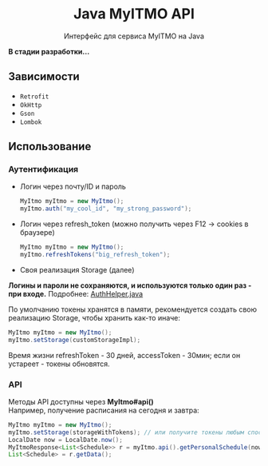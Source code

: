 <h1 align = "center">Java MyITMO API</h1>
<p align = "center">Интерфейс для сервиса MyITMO на Java</p>

**В стадии разработки...**

## Зависимости
- `Retrofit`
- `OkHttp`
- `Gson`
- `Lombok`

## Использование

### Аутентификация
* Логин через почту/ID и пароль
  ```java
  MyItmo myItmo = new MyItmo();
  myItmo.auth("my_cool_id", "my_strong_password");
  ```
* Логин через refresh_token (можно получить через F12 -> cookies в браузере)
  ```java
  MyItmo myItmo = new MyItmo();
  myItmo.refreshTokens("big_refresh_token");
  ```
* Своя реализация Storage (далее)

**Логины и пароли не сохраняются, и используются только один раз - при входе.** Подробнее: [AuthHelper.java](/src/main/java/api/myitmo/utils/AuthHelper.java)

По умолчанию токены хранятся в памяти, рекомендуется создать свою реализацию Storage, чтобы хранить как-то иначе:
```java
MyItmo myItmo = new MyItmo();
myItmo.setStorage(customStorageImpl);
```
Время жизни refreshToken - 30 дней, accessToken - 30мин; если он устареет - токены обновятся.

### API
Методы API доступны через **MyItmo#api()** <br>
Например, получение расписания на сегодня и завтра:
```java
MyItmo myItmo = new MyItmo();
myItmo.setStorage(storageWithTokens); // или получите токены любым способом выше
LocalDate now = LocalDate.now();
MyItmoResponse<List<Schedule>> r = myItmo.api().getPersonalSchedule(now, now.plusDays(1)).execute().body();
List<Schedule> = r.getData();
```
